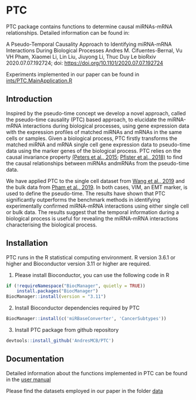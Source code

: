 # PTC
PTC package contains functions to determine causal miRNAs-mRNA relationships. Detailed information can be found in:

A Pseudo-Temporal Causality Approach to Identifying miRNA-mRNA Interactions During Biological Processes
Andres M. Cifuentes-Bernal, Vu VH Pham, Xiaomei Li, Lin Liu, Jiuyong Li, Thuc Duy Le
bioRxiv 2020.07.07.192724; doi: https://doi.org/10.1101/2020.07.07.192724

Experiments implemented in our paper can be found in [ints/PTC.MainApplication.R](inst/PTC.MainApplication.R)

## Introduction
Inspired by the pseudo-time concept we develop a novel approach, called the pseudo-time causality (PTC) based approach, to elucidate the miRNA-mRNA interactions during biological processes, using gene expression data with the expression profiles of matched miRNAs and mRNAs in the same cells or samples. Given a biological process, PTC firstly transforms the matched miRNA and mRNA single cell gene expression data to pseudo-time data using the marker genes of the biological process. PTC relies on the causal invariance property [(Peters et al., 2015](https://doi.org/10.1111/rssb.12167); [Pfister et al., 2018)](https://doi.org/10.1080/01621459.2018.1491403) to find the causal relationships
between miRNAs andmRNAs from the pseudo-time data. 

We have applied PTC to the single cell dataset from [Wang et al., 2019](https://doi.org/10.1038/s41467-018-07981-6) and the bulk data from [Pham et al., 2019](https://doi.org/10.1186/s12859-019-2668-x). In both cases, VIM, an EMT marker, is used to define the pseudo-time.
The results have shown that PTC significantly outperforms the benchmark methods in identifying experimentally confirmed miRNA-mRNA interactions using either single cell or bulk data. The results suggest that the temporal information during a biological process is useful for revealing the miRNA-mRNA interactions characterising the biological process.

## Installation 
PTC runs in the R statistical computing environment. R version 3.6.1 or higher and Bioconductor version 3.11 or higher are required.
1. Please install Bioconductor, you can use the following code in R

```R
if (!requireNamespace("BiocManager", quietly = TRUE))
    install.packages("BiocManager")
BiocManager::install(version = "3.11")
```
2. Install Bioconductor dependencies required by PTC 
```R
BiocManager::install(c('miRBaseConverter', 'CancerSubtypes'))
```
3. Install PTC package from github repository 
```R
devtools::install_github('AndresMCB/PTC')
```
## Documentation 
Detailed information about the functions implemented in PTC can be found in the [user manual](PTC_1.1.0.pdf)

Please find the datasets employed in our paper in the folder [data](data/)

